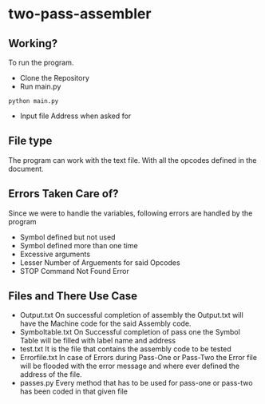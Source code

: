 # two-pass-assembler

## Working?
To run the program. 
* Clone the Repository
* Run main.py 
```
python main.py
```
* Input file Address when asked for

## File type
The program can work with the text file. With all the opcodes defined in the document. 

## Errors Taken Care of?

Since we were to handle the variables, following errors are handled by the program
* Symbol defined but not used
* Symbol defined more than one time
* Excessive arguments
* Lesser Number of Arguements for said Opcodes
* STOP Command Not Found Error

## Files and There Use Case

* Output.txt
On successful completion of assembly the Output.txt will have the Machine code for the said Assembly code.
* Symboltable.txt
On Successful completion of pass one the Symbol Table will be filled with label name and address
* test.txt
It is the file that contains the assembly code to be tested
* Errorfile.txt
In case of Errors during Pass-One or Pass-Two the Error file will be flooded with the error message and where ever defined the address of the file.
* passes.py
Every method that has to be used for pass-one or pass-two has been coded in that given file 

